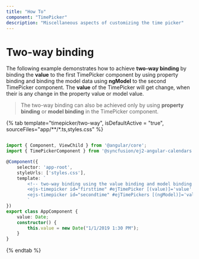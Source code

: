 ```yaml
---
title: "How To"
component: "TimePicker"
description: "Miscellaneous aspects of customizing the time picker"
---
```


# Two-way binding

The following example demonstrates how to achieve **two-way binding** by binding the **value** to the first TimePicker component by using property binding and binding the model data using **ngModel** to the second TimePicker component. The **value** of the TimePicker will get change, when their is any change in the property value or model value.

> The two-way binding can also be achieved only by using **property binding** or **model binding** in the TimePicker component.

{% tab template="timepicker/two-way", isDefaultActive = "true", sourceFiles="app/**/*.ts,styles.css" %}

```typescript

import { Component, ViewChild } from '@angular/core';
import { TimePickerComponent } from '@syncfusion/ej2-angular-calendars';

@Component({
    selector: 'app-root',
    styleUrls: ['styles.css'],
    template: `
        <!-- two-way binding using the value binding and model binding in the TimePicker --->
        <ejs-timepicker id="firsttime" #ejTimePicker [(value)]='value' width="230px"></ejs-timepicker>
        <ejs-timepicker id="secondtime" #ejTimePickers [(ngModel)]='value' width="230px"></ejs-timepicker>
        `
})
export class AppComponent {
    value: Date;
    constructor() {
        this.value = new Date("1/1/2019 1:30 PM");
    }
}
```

{% endtab %}
